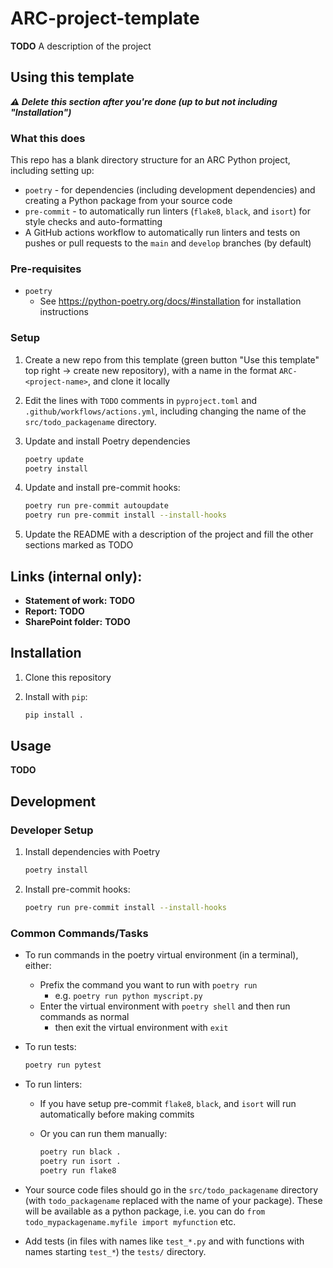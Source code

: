 # ARC-project-template

**TODO** A description of the project

## Using this template

***⚠️ Delete this section after you're done (up to but not including "Installation")***

### What this does

This repo has a blank directory structure for an ARC Python project, including setting up:

- `poetry` - for dependencies (including development dependencies) and creating a Python package from your source code
- `pre-commit` - to automatically run linters (`flake8`, `black`, and `isort`) for style checks and auto-formatting
- A GitHub actions workflow to automatically run linters and tests on pushes or pull requests to the `main` and `develop` branches (by default)

### Pre-requisites

- `poetry`
  - See https://python-poetry.org/docs/#installation for installation instructions

### Setup

1. Create a new repo from this template (green button "Use this template" top right -> create new repository), with a name in the format `ARC-<project-name>`, and clone it locally

2. Edit the lines with `TODO` comments in `pyproject.toml` and `.github/workflows/actions.yml`, including changing the name of the `src/todo_packagename` directory.

3. Update and install Poetry dependencies

   ```bash
   poetry update
   poetry install
   ```

4. Update and install pre-commit hooks:

   ```bash
   poetry run pre-commit autoupdate
   poetry run pre-commit install --install-hooks
   ```

5. Update the README with a description of the project and fill the other sections marked as TODO


## Links (internal only):

- **Statement of work:** **TODO**
- **Report:** **TODO**
- **SharePoint folder:** **TODO**

## Installation

1. Clone this repository

2. Install with `pip`:

   ```bash
   pip install .
   ```

## Usage

**TODO**

## Development

### Developer Setup

1. Install dependencies with Poetry

   ```bash
   poetry install
   ```

2. Install pre-commit hooks:

   ```bash
   poetry run pre-commit install --install-hooks
   ```

### Common Commands/Tasks

- To run commands in the poetry virtual environment (in a terminal), either:
  - Prefix the command you want to run with `poetry run`
    - e.g. `poetry run python myscript.py`
  - Enter the virtual environment with `poetry shell` and then run commands as normal
    - then exit the virtual environment with `exit`

- To run tests:

   ```bash
   poetry run pytest
   ```

- To run linters:
  - If you have setup pre-commit `flake8`, `black`, and `isort` will run automatically before making commits
  - Or you can run them manually:

    ```bash
    poetry run black .
    poetry run isort .
    poetry run flake8
    ```

- Your source code files should go in the `src/todo_packagename` directory (with `todo_packagename` replaced with the name of your package). These will be available as a python package, i.e. you can do `from todo_mypackagename.myfile import myfunction` etc.

- Add tests (in files with names like `test_*.py` and with functions with names starting `test_*`) the `tests/` directory.
